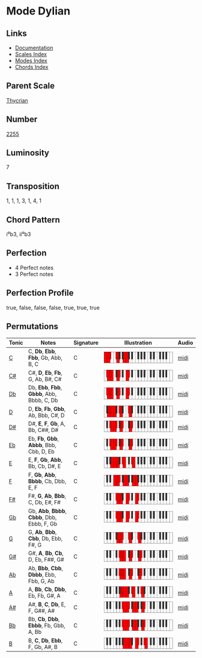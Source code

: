 # Mode Dylian

## Links

- [Documentation](README.md)
- [Scales Index](Scales.md)
- [Modes Index](Modes.md)
- [Chords Index](Chords.md)

## Parent Scale

[Thycrian](ScaleThycrian.md)

## Number

[2255](https://ianring.com/musictheory/scales/2255)

## Luminosity

7

## Transposition

1, 1, 1, 3, 1, 4, 1

## Chord Pattern

i⁰b3, ii⁰b3

## Perfection

- 4 Perfect notes
- 3 Perfect notes

## Perfection Profile

true, false, false, false, true, true, true

## Permutations

| Tonic | Notes | Signature | Illustration | Audio |
|-------|-------|-----------|--------------|-------|
| [C](ModeCNaturalDylian.md) | C, **Db**, **Ebb**, **Fbb**, Gb, Abb, B, C | C | ![CNaturalDylian](ModeCNaturalDylian.png) | [midi](https://github.com/edipermadi/music/blob/main/docs/ModeCNaturalDylian.mid?raw=true) |
| [C#](ModeCSharpDylian.md) | C#, **D**, **Eb**, **Fb**, G, Ab, B#, C# | C | ![CSharpDylian](ModeCSharpDylian.png) | [midi](https://github.com/edipermadi/music/blob/main/docs/ModeCSharpDylian.mid?raw=true) |
| [Db](ModeDFlatDylian.md) | Db, **Ebb**, **Fbb**, **Gbbb**, Abb, Bbbb, C, Db | C | ![DFlatDylian](ModeDFlatDylian.png) | [midi](https://github.com/edipermadi/music/blob/main/docs/ModeDFlatDylian.mid?raw=true) |
| [D](ModeDNaturalDylian.md) | D, **Eb**, **Fb**, **Gbb**, Ab, Bbb, C#, D | C | ![DNaturalDylian](ModeDNaturalDylian.png) | [midi](https://github.com/edipermadi/music/blob/main/docs/ModeDNaturalDylian.mid?raw=true) |
| [D#](ModeDSharpDylian.md) | D#, **E**, **F**, **Gb**, A, Bb, C##, D# | C | ![DSharpDylian](ModeDSharpDylian.png) | [midi](https://github.com/edipermadi/music/blob/main/docs/ModeDSharpDylian.mid?raw=true) |
| [Eb](ModeEFlatDylian.md) | Eb, **Fb**, **Gbb**, **Abbb**, Bbb, Cbb, D, Eb | C | ![EFlatDylian](ModeEFlatDylian.png) | [midi](https://github.com/edipermadi/music/blob/main/docs/ModeEFlatDylian.mid?raw=true) |
| [E](ModeENaturalDylian.md) | E, **F**, **Gb**, **Abb**, Bb, Cb, D#, E | C | ![ENaturalDylian](ModeENaturalDylian.png) | [midi](https://github.com/edipermadi/music/blob/main/docs/ModeENaturalDylian.mid?raw=true) |
| [F](ModeFNaturalDylian.md) | F, **Gb**, **Abb**, **Bbbb**, Cb, Dbb, E, F | C | ![FNaturalDylian](ModeFNaturalDylian.png) | [midi](https://github.com/edipermadi/music/blob/main/docs/ModeFNaturalDylian.mid?raw=true) |
| [F#](ModeFSharpDylian.md) | F#, **G**, **Ab**, **Bbb**, C, Db, E#, F# | C | ![FSharpDylian](ModeFSharpDylian.png) | [midi](https://github.com/edipermadi/music/blob/main/docs/ModeFSharpDylian.mid?raw=true) |
| [Gb](ModeGFlatDylian.md) | Gb, **Abb**, **Bbbb**, **Cbbb**, Dbb, Ebbb, F, Gb | C | ![GFlatDylian](ModeGFlatDylian.png) | [midi](https://github.com/edipermadi/music/blob/main/docs/ModeGFlatDylian.mid?raw=true) |
| [G](ModeGNaturalDylian.md) | G, **Ab**, **Bbb**, **Cbb**, Db, Ebb, F#, G | C | ![GNaturalDylian](ModeGNaturalDylian.png) | [midi](https://github.com/edipermadi/music/blob/main/docs/ModeGNaturalDylian.mid?raw=true) |
| [G#](ModeGSharpDylian.md) | G#, **A**, **Bb**, **Cb**, D, Eb, F##, G# | C | ![GSharpDylian](ModeGSharpDylian.png) | [midi](https://github.com/edipermadi/music/blob/main/docs/ModeGSharpDylian.mid?raw=true) |
| [Ab](ModeAFlatDylian.md) | Ab, **Bbb**, **Cbb**, **Dbbb**, Ebb, Fbb, G, Ab | C | ![AFlatDylian](ModeAFlatDylian.png) | [midi](https://github.com/edipermadi/music/blob/main/docs/ModeAFlatDylian.mid?raw=true) |
| [A](ModeANaturalDylian.md) | A, **Bb**, **Cb**, **Dbb**, Eb, Fb, G#, A | C | ![ANaturalDylian](ModeANaturalDylian.png) | [midi](https://github.com/edipermadi/music/blob/main/docs/ModeANaturalDylian.mid?raw=true) |
| [A#](ModeASharpDylian.md) | A#, **B**, **C**, **Db**, E, F, G##, A# | C | ![ASharpDylian](ModeASharpDylian.png) | [midi](https://github.com/edipermadi/music/blob/main/docs/ModeASharpDylian.mid?raw=true) |
| [Bb](ModeBFlatDylian.md) | Bb, **Cb**, **Dbb**, **Ebbb**, Fb, Gbb, A, Bb | C | ![BFlatDylian](ModeBFlatDylian.png) | [midi](https://github.com/edipermadi/music/blob/main/docs/ModeBFlatDylian.mid?raw=true) |
| [B](ModeBNaturalDylian.md) | B, **C**, **Db**, **Ebb**, F, Gb, A#, B | C | ![BNaturalDylian](ModeBNaturalDylian.png) | [midi](https://github.com/edipermadi/music/blob/main/docs/ModeBNaturalDylian.mid?raw=true) |
